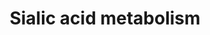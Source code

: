 ---
annotations:
- type: Pathway Ontology
  value: classic metabolic pathway
authors:
- ReactomeTeam
- Egonw
description: Sialic acids are a family of 9 carbon alpha-keto acids that are usually
  present in the non reducing terminal of glycoconjuates on the cell surface of eukaryotic
  cells. These sialylated conjugates play important roles in cell recognition and
  signaling, neuronal development, cancer metastasis and bacterial or viral infection.
  More than 50 forms of sialic acid are found in nature, the most abundant being N-acetylneuraminic
  acid (Neu5Ac, N-acetylneuraminate) (Li & Chen 2012, Wickramasinghe & Medrano 2011).
  The steps below describe the biosynthesis, transport, utilization and degradation
  of Neu5Ac in humans.  View original pathway at [http://www.reactome.org/PathwayBrowser/#DIAGRAM=4085001
  Reactome].
last-edited: 2021-01-25
organisms:
- Homo sapiens
redirect_from:
- /index.php/Pathway:WP3363
- /instance/WP3363
schema-jsonld:
- '@context': https://schema.org/
  '@id': https://wikipathways.github.io/pathways/WP3363.html
  '@type': Dataset
  creator:
    '@type': Organization
    name: WikiPathways
  description: Sialic acids are a family of 9 carbon alpha-keto acids that are usually
    present in the non reducing terminal of glycoconjuates on the cell surface of
    eukaryotic cells. These sialylated conjugates play important roles in cell recognition
    and signaling, neuronal development, cancer metastasis and bacterial or viral
    infection. More than 50 forms of sialic acid are found in nature, the most abundant
    being N-acetylneuraminic acid (Neu5Ac, N-acetylneuraminate) (Li & Chen 2012, Wickramasinghe
    & Medrano 2011). The steps below describe the biosynthesis, transport, utilization
    and degradation of Neu5Ac in humans.  View original pathway at [http://www.reactome.org/PathwayBrowser/#DIAGRAM=4085001
    Reactome].
  keywords:
  - NEU1:GLB1:CTSA dimer
  - 'Neu5Ac '
  - 'ST8SIA6 '
  - CMAS tetramer
  - 'Neu5Ac-R '
  - 'NPL '
  - NANP:Mg2+
  - 'Gal-R '
  - 'GNE '
  - GNE hexamer
  - Neu5Ac-R
  - 'Neu5Ac-2,6-Gal-R '
  - 'CTSA(29-326) '
  - ManNAc
  - 'ST3GAL5 '
  - ATP
  - 'Neu5Ac-2,8-Neu5Ac-R '
  - 'ST6GALNAC3 '
  - 'ST6GALNAC6 '
  - ST6GAL1,2
  - 'Mg2+ '
  - 'NANP '
  - UDP
  - H+
  - NEU2
  - Gal-R
  - Neu5Ac, Neu5Gc
  - Pi
  - 'ST3GAL4 '
  - NEU4:GLB1:CTSA dimer
  - 'ST8SIA2 '
  - SLC17A5
  - UDP-GlcNAc
  - 'ST3GAL1 '
  - Neu5Ac-2,6-GalNAc-R
  - CMP-Neu5Ac
  - 'ManNGc '
  - ADP
  - Neu5Ac-2,8-Neu5Ac-R
  - ST8SIA1-6
  - Neu5Ac-2,3-Gal-R
  - Neu5Ac-2,6-Gal-R
  - 'ST3GAL3 '
  - ST3GAL1-6
  - ST6GALNAC1-6
  - 'ST6GALNAC1 '
  - CTP
  - Neu5Ac
  - PPi
  - 'NEU4 '
  - Gal-R, Neu5Ac-R
  - 'ST8SIA5 '
  - glycoconjugates
  - Gal-R,GalNAc-R,Neu5Ac-R
  - Neu5Ac-9-P
  - 'Neu5Ac-2,3-Gal-R '
  - 'CTSA(327-480) '
  - H2O
  - 'ManNAc '
  - ManNAc-6-P
  - ManNAc,ManNGc
  - 'ST6GAL1 '
  - 'ST8SIA3 '
  - 'GLB1 '
  - 'ST8SIA1 '
  - NANS
  - 'ST3GAL6 '
  - PEP
  - 'ST6GALNAC5 '
  - 'NEU1 '
  - 'Neu5Gc '
  - 'ST6GALNAC4 '
  - NEU3 substrates
  - 'ST6GALNAC2 '
  - GalNAc-R
  - 'ST3GAL2 '
  - PYR
  - NPL tetramer
  - SLC35A1
  - 'CMAS '
  - 'ST6GAL2 '
  - 'GalNAc-R '
  - 'ST8SIA4 '
  - CMP
  - NEU3
  - 'Neu5Ac-2,6-GalNAc-R '
  license: CC0
  name: Sialic acid metabolism
seo: CreativeWork
title: Sialic acid metabolism
wpid: WP3363
---